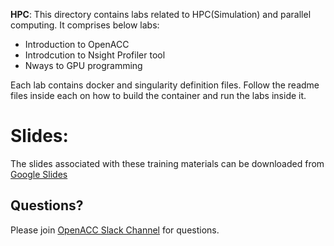**HPC**: This directory contains labs related to HPC(Simulation) and parallel computing. It comprises below labs:
- Introduction to OpenACC
- Introdcution to Nsight Profiler tool
- Nways to GPU programming

Each lab contains docker and singularity definition files. Follow the readme files inside each on how to build the container and run the labs inside it. 


# Slides:
The slides associated with these training materials can be downloaded from [Google Slides](https://drive.google.com/drive/folders/1nYd_oHbmA4cxdDPesg5CwQkrvr0E3ruf?usp=sharing)


## Questions?
Please join [OpenACC Slack Channel](https://openacclang.slack.com/messages/openaccusergroup) for questions.